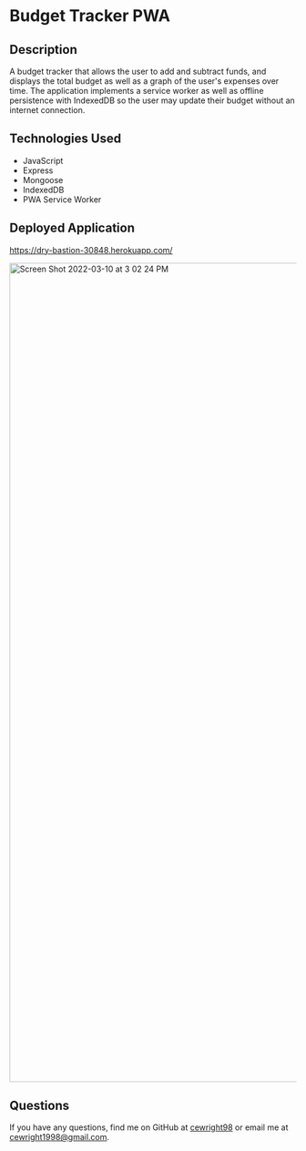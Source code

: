 # Budget Tracker PWA

## Description
A budget tracker that allows the user to add and subtract funds, and displays the total budget as well as a graph of the user's expenses over time. The application implements a service worker as well as offline persistence with IndexedDB so the user may update their budget without an internet connection.

## Technologies Used
* JavaScript
* Express
* Mongoose
* IndexedDB
* PWA Service Worker

## Deployed Application
https://dry-bastion-30848.herokuapp.com/

<img width="1438" alt="Screen Shot 2022-03-10 at 3 02 24 PM" src="https://user-images.githubusercontent.com/90212939/157758746-a6ff4a4e-b728-4dcc-bec4-fb930ba1e43b.png">

## Questions
If you have any questions, find me on GitHub at [cewright98](https://github.com/cewright98) or email me at cewright1998@gmail.com.
